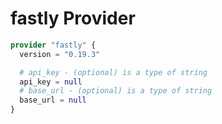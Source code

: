 # fastly Provider

[embedmd]:# (fastly.tf)
```tf
provider "fastly" {
  version = "0.19.3"

  # api_key - (optional) is a type of string
  api_key = null
  # base_url - (optional) is a type of string
  base_url = null
}
```
